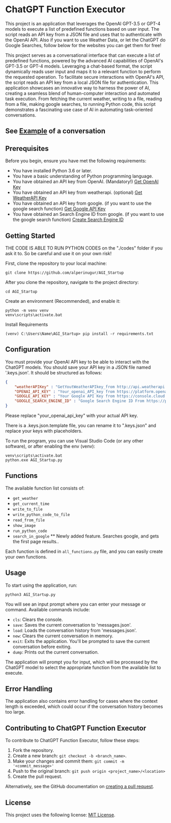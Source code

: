 # ChatGPT Function Executor

This project is an application that leverages the OpenAI GPT-3.5 or GPT-4 models to execute a list of predefined functions based on user input. The script reads an API key from a JSON file and uses that to authenticate with the OpenAI API. Also if you want to use Weather Data, or let the ChatGPT do Google Searches, follow below for the websites you can get them for free!

This project serves as a conversational interface that can execute a list of predefined functions, powered by the advanced AI capabilities of OpenAI's GPT-3.5 or GPT-4 models. Leveraging a chat-based format, the script dynamically reads user input and maps it to a relevant function to perform the requested operation. To facilitate secure interactions with OpenAI's API, the script reads an API key from a local JSON file for authentication. This application showcases an innovative way to harness the power of AI, creating a seamless blend of human-computer interaction and automated task execution. From fetching the current weather, writing to a file, reading from a file, making google searches, to running Python code, this script demonstrates a fascinating use case of AI in automating task-oriented conversations.

## See [Example](https://github.com/alperinugur/AGI_Startup/blob/main/Example_Conversation.md) of a conversation

## Prerequisites

Before you begin, ensure you have met the following requirements:
* You have installed Python 3.6 or later.
* You have a basic understanding of Python programming language.
* You have obtained an API key from OpenAI. (Mandatory!)  [Get OpenAI Key](https://platform.openai.com/account/api-keys)
* You have obtained an API key from weatherapi. (optional) [Get WeatherAPI Key](https://www.weatherapi.com/my/)
* You have obtained an API key from google. (if you want to use the google search function) [Get Google API Key](https://console.cloud.google.com/apis/credentials)
* You have obtained an Search Engine ID from google. (if you want to use the google search function) [Create Search Engine ID](https://programmablesearchengine.google.com)

## Getting Started

THE CODE IS ABLE TO RUN PYTHON CODES on the "./codes" folder if you ask it to. So be careful and use it on your own risk!

First, clone the repository to your local machine:

```
git clone https://github.com/alperinugur/AGI_Startup
```

After you clone the repository, navigate to the project directory:

```
cd AGI_Startup
```

Create an environment (Recommended), and enable it:

```
python -m venv venv
venv\scripts\activate.bat
```

Install Requirements
```
(venv) C:\Users\Name\AGI_Startup> pip install -r requirements.txt
```

## Configuration

You must provide your OpenAI API key to be able to interact with the ChatGPT models. You should save your API key in a JSON file named '.keys.json'. It should be structured as follows:

```json
{
    "weatherAPIKey" : "GetYoutWeatherAPIkey_from http://api.weatherapi.com",
    "OPENAI_API_KEY" : "Your_openai_API_key from https://platform.openai.com/account/api-keys",
    "GOOGLE_API_KEY" : "Your Google API Key from https://console.cloud.google.com/apis/credentials",
    "GOOGLE_SEARCH_ENGINE_ID" : "Google Search Engine ID From https://programmablesearchengine.google.com"
}
```

Please replace "your_openai_api_key" with your actual API key. 

There is a .keys.json.template file, you can rename it to ".keys.json" and replace your keys with placeholders.

To run the program, you can use Visual Studio Code (or any other software), or after enabling the env (venv):
```
venv\scripts\activate.bat
python.exe AGI_Startup.py
```

## Functions

The available function list consists of:

- `get_weather`
- `get_current_time`
- `write_to_file`
- `write_python_code_to_file`
- `read_from_file`
- `show_image`
- `run_python_code`
- `search_in_google`    ** Newly added feature. Searches google, and gets the first page results..

Each function is defined in `all_functions.py` file, and you can easily create your own functions.

## Usage

To start using the application, run:

```
python3 AGI_Startup.py
```

You will see an input prompt where you can enter your message or command. Available commands include:

- `cls`: Clears the console.
- `save`: Saves the current conversation to 'messages.json'.
- `load`: Loads the conversation history from 'messages.json'.
- `new`: Clears the current conversation in memory.
- `exit`: Exits the application. You'll be prompted to save the current conversation before exiting.
- `dump`: Prints out the current conversation.

The application will prompt you for input, which will be processed by the ChatGPT model to select the appropriate function from the available list to execute.

## Error Handling

The application also contains error handling for cases where the context length is exceeded, which could occur if the conversation history becomes too large.

## Contributing to ChatGPT Function Executor

To contribute to ChatGPT Function Executor, follow these steps:

1. Fork the repository.
2. Create a new branch: `git checkout -b <branch_name>`.
3. Make your changes and commit them: `git commit -m '<commit_message>'`
4. Push to the original branch: `git push origin <project_name>/<location>`
5. Create the pull request.

Alternatively, see the GitHub documentation on [creating a pull request](https://help.github.com/en/github/collaborating-with-issues-and-pull-requests/creating-a-pull-request).

## License

This project uses the following license: [MIT License](https://opensource.org/licenses/MIT).
